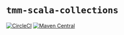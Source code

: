 # `tmm-scala-collections`
[![CircleCI](https://circleci.com/gh/tmccarthy/tmm-scala-collections.svg?style=svg)](https://app.circleci.com/pipelines/github/tmccarthy/tmm-scala-collections)
[![Maven Central](https://img.shields.io/maven-central/v/au.id.tmm.tmm-scala-collections/tmm-scala-collections-core_2.13.svg)](https://repo.maven.apache.org/maven2/au/id/tmm/tmm-scala-collections/tmm-scala-collections-core_2.13/)
